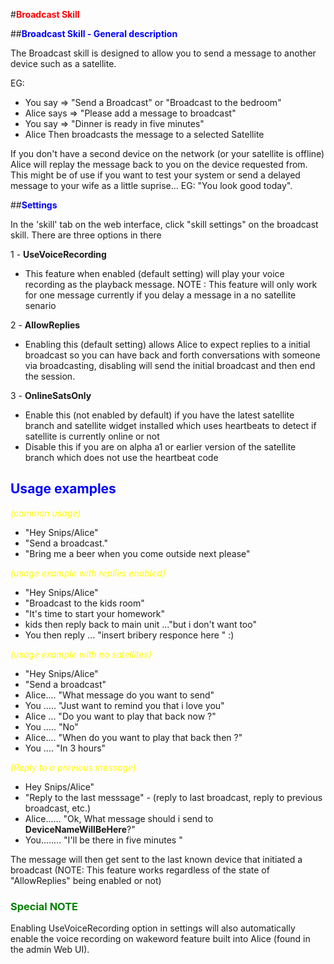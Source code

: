 #<span style="color: #ff0000;"><strong>Broadcast Skill</strong></span>

##<span style="color: blue">**Broadcast Skill - General description**</span>

The Broadcast skill is designed to allow you to send a message to another device such as a satellite.

 EG:
  
 - You say => "Send a Broadcast" or "Broadcast to the bedroom"
 - Alice says => "Please add a message to broadcast"
 - You say => "Dinner is ready in five minutes"
 - Alice Then broadcasts the message to a selected Satellite 
    
If you don't have a second device on the network (or your satellite is offline)  Alice will replay the message back
to you on the device requested from. This might be of use if you want to test your system or send a delayed 
message to your wife as a little suprise... EG: "You look good today".
    
##<span style="color: blue">**Settings**</span>

In the 'skill' tab on the web interface, click "skill settings" on the broadcast skill. There are three options in there


1 - **UseVoiceRecording** 

  - This feature when enabled (default setting) will play your voice recording as the playback message.
  NOTE : This feature will only work for one message currently if you delay a message in a no satellite senario

2 - **AllowReplies** 

  - Enabling this (default setting) allows Alice to expect replies to a initial broadcast so you can have back and forth 
  conversations with someone via broadcasting, disabling will send the initial broadcast and then
  end the session.

3 - **OnlineSatsOnly** 

  - Enable this (not enabled by default) if you have the latest satellite branch and satellite widget installed
  which uses heartbeats to detect if satellite is currently online or not
  - Disable this if you are on alpha a1 or earlier version of the satellite branch which
  does not use the heartbeat code


## <span style="color: blue">**Usage examples**</span>
    
<span style="color: yellow">*(common usage)*</span>

 - "Hey Snips/Alice"
 - "Send a broadcast."
 - "Bring me a beer when you come outside next please"

<span style="color: yellow">*(usage example with replies enabled)*</span>

 - "Hey Snips/Alice"
 - "Broadcast to the kids room"
 - "It's time to start your homework"
 - kids then reply back to main unit ..."but i don't want too"
 - You then reply ... "insert bribery responce here " :)
    
<span style="color: yellow">*(usage example with no satellites)*</span>

 - "Hey Snips/Alice"
 - "Send a broadcast"
 - Alice.... "What message do you want to send"
 - You ..... "Just want to remind you that i love you"
 - Alice ... "Do you want to play that back now ?"
 - You ..... "No"
 - Alice.... "When do you want to play that back then ?"
 - You  .... "In 3 hours"
    
<span style="color: yellow">*(Reply to a previous message)*</span>

 - Hey Snips/Alice"
 - "Reply to the last messsage"  -  (reply to last broadcast, reply to previous broadcast, etc.) 
 - Alice...... "Ok, What message should i send to **DeviceNameWillBeHere**?"
 - You........ "I'll be there in five minutes "
    
The message will then get sent to the last known device that initiated a broadcast
(NOTE: This feature works regardless of the state of "AllowReplies" being enabled or not) 
    
       
### <span style="color: green">**Special NOTE**</span>

Enabling UseVoiceRecording option in settings will also automatically enable the voice recording on wakeword feature built into Alice (found in the admin Web UI).
